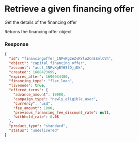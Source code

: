 # Retrieve a given financing offer

Get the details of the financing offer

Returns the financing offer object


### Response

```json
{
  "id": "financingoffer_1NPvKg2eZvKYlo2CnEEmlCVh",
  "object": "capital.financing_offer",
  "account": "acct_1NPvKgBY65lDjjDk",
  "created": 1688423699,
  "expires_after": 1690934400,
  "financing_type": "flex_loan",
  "livemode": true,
  "offered_terms": {
    "advance_amount": 10000,
    "campaign_type": "newly_eligible_user",
    "currency": "usd",
    "fee_amount": 1000,
    "previous_financing_fee_discount_rate": null,
    "withhold_rate": 0.05
  },
  "product_type": "standard",
  "status": "undelivered"
}
```